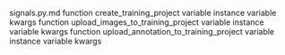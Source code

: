 signals.py.md
function create_training_project
	variable instance
	variable kwargs
function upload_images_to_training_project
	variable instance
	variable kwargs
function upload_annotation_to_training_project
	variable instance
	variable kwargs

